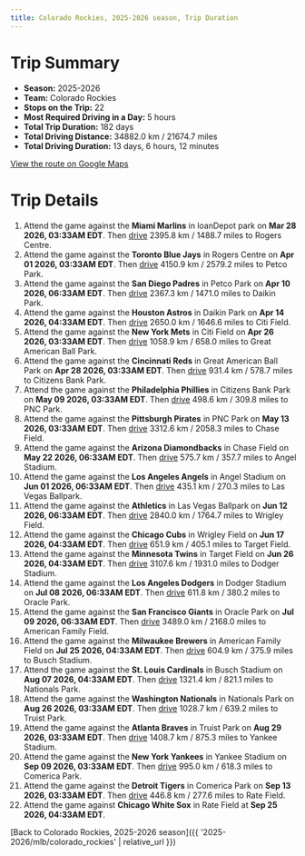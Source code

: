 ```yaml
---
title: Colorado Rockies, 2025-2026 season, Trip Duration
---
```


# Trip Summary
- **Season:** 2025-2026
- **Team:** Colorado Rockies
- **Stops on the Trip:** 22
- **Most Required Driving in a Day:** 5 hours
- **Total Trip Duration:** 182 days
- **Total Driving Distance:** 34882.0 km / 21674.7 miles
- **Total Driving Duration:** 13 days, 6 hours, 12 minutes

[View the route on Google Maps](https://www.google.com/maps/dir/loanDepot+park+Miami/Rogers+Centre+Toronto/Petco+Park+San+Diego/Daikin+Park+Houston/Citi+Field+Flushing/Great+American+Ball+Park+Cincinnati/Citizens+Bank+Park+Philadelphia/PNC+Park+Pittsburgh/Chase+Field+Phoenix/Angel+Stadium+Anaheim/Las+Vegas+Ballpark+Las+Vegas/Wrigley+Field+Chicago/Target+Field+Minneapolis/Dodger+Stadium+Los+Angeles/Oracle+Park+San+Francisco/American+Family+Field+Milwaukee/Busch+Stadium+St.+Louis/Nationals+Park+Washington/Truist+Park+Atlanta/Yankee+Stadium+Bronx/Comerica+Park+Detroit/Rate+Field+Chicago)

# Trip Details
1. Attend the game against the **Miami Marlins** in loanDepot park on **Mar 28 2026, 03:33AM EDT**. Then [drive](https://www.google.com/maps/dir/loanDepot+park+Miami/Rogers+Centre+Toronto) 2395.8 km / 1488.7 miles to Rogers Centre.
2. Attend the game against the **Toronto Blue Jays** in Rogers Centre on **Apr 01 2026, 03:33AM EDT**. Then [drive](https://www.google.com/maps/dir/Rogers+Centre+Toronto/Petco+Park+San+Diego) 4150.9 km / 2579.2 miles to Petco Park.
3. Attend the game against the **San Diego Padres** in Petco Park on **Apr 10 2026, 06:33AM EDT**. Then [drive](https://www.google.com/maps/dir/Petco+Park+San+Diego/Daikin+Park+Houston) 2367.3 km / 1471.0 miles to Daikin Park.
4. Attend the game against the **Houston Astros** in Daikin Park on **Apr 14 2026, 04:33AM EDT**. Then [drive](https://www.google.com/maps/dir/Daikin+Park+Houston/Citi+Field+Flushing) 2650.0 km / 1646.6 miles to Citi Field.
5. Attend the game against the **New York Mets** in Citi Field on **Apr 26 2026, 03:33AM EDT**. Then [drive](https://www.google.com/maps/dir/Citi+Field+Flushing/Great+American+Ball+Park+Cincinnati) 1058.9 km / 658.0 miles to Great American Ball Park.
6. Attend the game against the **Cincinnati Reds** in Great American Ball Park on **Apr 28 2026, 03:33AM EDT**. Then [drive](https://www.google.com/maps/dir/Great+American+Ball+Park+Cincinnati/Citizens+Bank+Park+Philadelphia) 931.4 km / 578.7 miles to Citizens Bank Park.
7. Attend the game against the **Philadelphia Phillies** in Citizens Bank Park on **May 09 2026, 03:33AM EDT**. Then [drive](https://www.google.com/maps/dir/Citizens+Bank+Park+Philadelphia/PNC+Park+Pittsburgh) 498.6 km / 309.8 miles to PNC Park.
8. Attend the game against the **Pittsburgh Pirates** in PNC Park on **May 13 2026, 03:33AM EDT**. Then [drive](https://www.google.com/maps/dir/PNC+Park+Pittsburgh/Chase+Field+Phoenix) 3312.6 km / 2058.3 miles to Chase Field.
9. Attend the game against the **Arizona Diamondbacks** in Chase Field on **May 22 2026, 06:33AM EDT**. Then [drive](https://www.google.com/maps/dir/Chase+Field+Phoenix/Angel+Stadium+Anaheim) 575.7 km / 357.7 miles to Angel Stadium.
10. Attend the game against the **Los Angeles Angels** in Angel Stadium on **Jun 01 2026, 06:33AM EDT**. Then [drive](https://www.google.com/maps/dir/Angel+Stadium+Anaheim/Las+Vegas+Ballpark+Las+Vegas) 435.1 km / 270.3 miles to Las Vegas Ballpark.
11. Attend the game against the **Athletics** in Las Vegas Ballpark on **Jun 12 2026, 06:33AM EDT**. Then [drive](https://www.google.com/maps/dir/Las+Vegas+Ballpark+Las+Vegas/Wrigley+Field+Chicago) 2840.0 km / 1764.7 miles to Wrigley Field.
12. Attend the game against the **Chicago Cubs** in Wrigley Field on **Jun 17 2026, 04:33AM EDT**. Then [drive](https://www.google.com/maps/dir/Wrigley+Field+Chicago/Target+Field+Minneapolis) 651.9 km / 405.1 miles to Target Field.
13. Attend the game against the **Minnesota Twins** in Target Field on **Jun 26 2026, 04:33AM EDT**. Then [drive](https://www.google.com/maps/dir/Target+Field+Minneapolis/Dodger+Stadium+Los+Angeles) 3107.6 km / 1931.0 miles to Dodger Stadium.
14. Attend the game against the **Los Angeles Dodgers** in Dodger Stadium on **Jul 08 2026, 06:33AM EDT**. Then [drive](https://www.google.com/maps/dir/Dodger+Stadium+Los+Angeles/Oracle+Park+San+Francisco) 611.8 km / 380.2 miles to Oracle Park.
15. Attend the game against the **San Francisco Giants** in Oracle Park on **Jul 09 2026, 06:33AM EDT**. Then [drive](https://www.google.com/maps/dir/Oracle+Park+San+Francisco/American+Family+Field+Milwaukee) 3489.0 km / 2168.0 miles to American Family Field.
16. Attend the game against the **Milwaukee Brewers** in American Family Field on **Jul 25 2026, 04:33AM EDT**. Then [drive](https://www.google.com/maps/dir/American+Family+Field+Milwaukee/Busch+Stadium+St.+Louis) 604.9 km / 375.9 miles to Busch Stadium.
17. Attend the game against the **St. Louis Cardinals** in Busch Stadium on **Aug 07 2026, 04:33AM EDT**. Then [drive](https://www.google.com/maps/dir/Busch+Stadium+St.+Louis/Nationals+Park+Washington) 1321.4 km / 821.1 miles to Nationals Park.
18. Attend the game against the **Washington Nationals** in Nationals Park on **Aug 26 2026, 03:33AM EDT**. Then [drive](https://www.google.com/maps/dir/Nationals+Park+Washington/Truist+Park+Atlanta) 1028.7 km / 639.2 miles to Truist Park.
19. Attend the game against the **Atlanta Braves** in Truist Park on **Aug 29 2026, 03:33AM EDT**. Then [drive](https://www.google.com/maps/dir/Truist+Park+Atlanta/Yankee+Stadium+Bronx) 1408.7 km / 875.3 miles to Yankee Stadium.
20. Attend the game against the **New York Yankees** in Yankee Stadium on **Sep 09 2026, 03:33AM EDT**. Then [drive](https://www.google.com/maps/dir/Yankee+Stadium+Bronx/Comerica+Park+Detroit) 995.0 km / 618.3 miles to Comerica Park.
21. Attend the game against the **Detroit Tigers** in Comerica Park on **Sep 13 2026, 03:33AM EDT**. Then [drive](https://www.google.com/maps/dir/Comerica+Park+Detroit/Rate+Field+Chicago) 446.8 km / 277.6 miles to Rate Field.
22. Attend the game against **Chicago White Sox** in Rate Field at **Sep 25 2026, 04:33AM EDT**.

[Back to Colorado Rockies, 2025-2026 season]({{ '2025-2026/mlb/colorado_rockies' | relative_url }})
